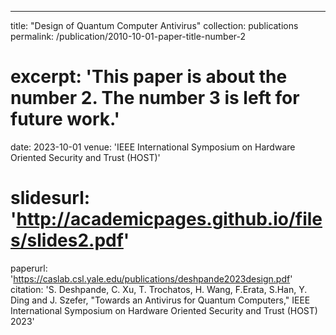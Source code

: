 ---
title: "Design of Quantum Computer Antivirus"
collection: publications
permalink: /publication/2010-10-01-paper-title-number-2
# excerpt: 'This paper is about the number 2. The number 3 is left for future work.'
date: 2023-10-01
venue: 'IEEE International Symposium on Hardware Oriented Security and Trust (HOST)'
# slidesurl: 'http://academicpages.github.io/files/slides2.pdf'
paperurl: 'https://caslab.csl.yale.edu/publications/deshpande2023design.pdf'
citation: 'S. Deshpande, C. Xu, T. Trochatos, H. Wang, F.Erata, S.Han, Y. Ding and J. Szefer, "Towards an Antivirus for Quantum Computers," IEEE International Symposium on Hardware Oriented Security and Trust (HOST) 2023'
<!-- ---

The contents above will be part of a list of publications, if the user clicks the link for the publication than the contents of section will be rendered as a full page, allowing you to provide more information about the paper for the reader. When publications are displayed as a single page, the contents of the above "citation" field will automatically be included below this section in a smaller font. -->
